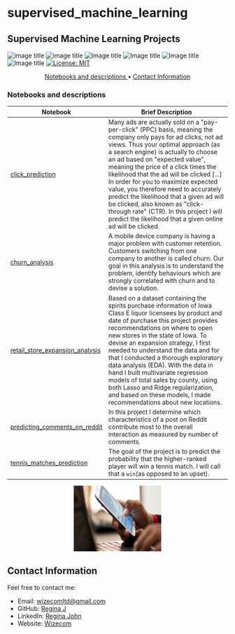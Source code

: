 # supervised_machine_learning
## Supervised Machine Learning Projects

![image title](https://img.shields.io/badge/python-v3.6-green.svg) ![image title](https://img.shields.io/badge/ntlk-v3.2.5-yellow.svg) ![Image title](https://img.shields.io/badge/sklearn-0.19.1-orange.svg) ![Image title](https://img.shields.io/badge/BeautifulSoup-4.6.0-blue.svg) ![Image title](https://img.shields.io/badge/pandas-0.22.0-red.svg) ![Image title](https://img.shields.io/badge/matplotlib-v2.1.2-orange.svg) [![License: MIT](https://img.shields.io/badge/License-MIT-yellow.svg)](https://opensource.org/licenses/MIT)
<br>


<p align="center">
  <a href="#nb"> Notebooks and descriptions </a>  •
  <a href="#ci"> Contact Information </a> 
</p>

<a id = 'nb'></a>
### Notebooks and descriptions
| Notebook | Brief Description |
|--------------------------------------------------------------------------------------------------------------|-------------------------------------------------------------------------------------------------------------------------------------------------------------------|
|[click_prediction](https://github.com/rjwizecom/supervised_machine_learning/blob/main/click_prediction/notebooks/click_predictive_model.ipynb) | Many ads are actually sold on a "pay-per-click" (PPC) basis, meaning the company only pays for ad clicks, not ad views. Thus your optimal approach (as a search engine) is actually to choose an ad based on "expected value", meaning the price of a click times the likelihood that the ad will be clicked [...] In order for you to maximize expected value, you therefore need to accurately predict the likelihood that a given ad will be clicked, also known as "click-through rate" (CTR). In this project I will predict the likelihood that a given online ad will be clicked.|
|[churn_analysis](https://github.com/rjwizecom/supervised_machine_learning/blob/main/churn/notebooks/predicting_customer_churn.ipynb) | A mobile device company is having a major problem with customer retention. Customers switching from one company to another is called churn. Our goal in this analysis is to understand the problem, identify behaviours which are strongly correlated with churn and to devise a solution.|
|[retail_store_expansion_analysis](https://github.com/rjwizecom/supervised_machine_learning/blob/main/retail_strategy/notebooks/retail_recommendations.ipynb) | Based on a dataset containing the spirits purchase information of Iowa Class E liquor licensees by product and date of purchase this project provides recommendations on where to open new stores in the state of Iowa. To devise an expansion strategy, I first needed to understand the data and for that I conducted a thorough exploratory data analysis (EDA). With the data in hand I built multivariate regression models of total sales by county, using both Lasso and Ridge regularization, and based on these models, I made recommendations about new locations.|
|[predicting_comments_on_reddit](http://nbviewer.jupyter.org/github/marcotav/deep-learning/blob/master/painters-identification/notebooks/capstone-models-final-model-building.ipynb) | In this project I determine which characteristics of a post on Reddit contribute most to the overall interaction as measured by number of comments.|
|[tennis_matches_prediction](http://nbviewer.jupyter.org/github/marcotav/deep-learning/blob/master/bitcoin/notebooks/deep-learning-LSTM-bitcoins.ipynb) | The goal of the project is to predict the probability that the higher-ranked player will win a tennis match. I will call that a `win`(as opposed to an upset).|

<p align="center">
<img src="https://github.com/rjwizecom/supervised_machine_learning/blob/main/retail_strategy/images/cellphone.jpg" width="200" height="150"/> 
</p>

<a id = 'ci'></a>
## Contact Information

Feel free to contact me:

* Email: [wizecomltd@gmail.com](mailto:wizecomltd@gmail.com)
* GitHub: [Regina J](https://github.com/rjwizecom)
* LinkedIn: [Regina John](https://www.linkedin.com/in/regina-john-573951245)
* Website: [Wizecom](http://www.wizecom.co.uk) 
